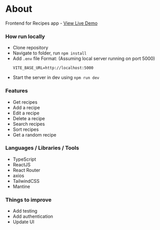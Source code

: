 # About

Frontend for Recipes app - [View Live Demo](https://nlrecipesv2.netlify.app/)

### How run locally

- Clone repository
- Navigate to folder, run `npm install`
- Add `.env` file
  Format: (Assuming local server running on port 5000)
  ```
  VITE_BASE_URL=http://localhost:5000
  ```
- Start the server in dev using `npm run dev`

### Features

- Get recipes
- Add a recipe
- Edit a recipe
- Delete a recipe
- Search recipes
- Sort recipes
- Get a random recipe

### Languages / Libraries / Tools

- TypeScript
- ReactJS
- React Router
- axios
- TailwindCSS
- Mantine

### Things to improve

- Add testing
- Add authentication
- Update UI
